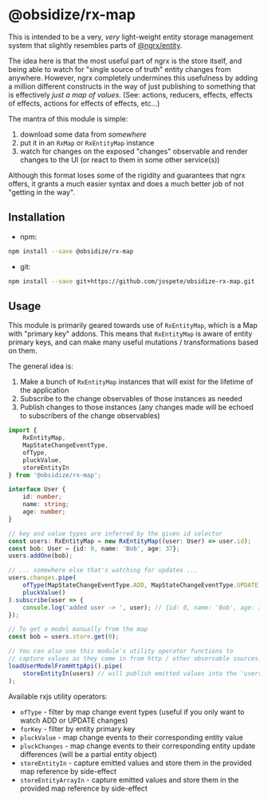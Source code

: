 # @obsidize/rx-map

This is intended to be a very, _very_ light-weight entity storage management system that slightly resembles parts of [@ngrx/entity](https://ngrx.io/api/entity).

The idea here is that the most useful part of ngrx is the store itself, and being able to watch for "single source of truth" entity changes from anywhere.
However, ngrx completely undermines this usefulness by adding a million different constructs in the way of just publishing to something that is effectively _just a map of values_. (See: actions, reducers, effects, effects of effects, actions for effects of effects, etc...)

The mantra of this module is simple:

1. download some data from _somewhere_
2. put it in an ```RxMap``` or ```RxEntityMap``` instance
3. watch for changes on the exposed "changes" observable and render changes to the UI (or react to them in some other service(s))

Although this format loses some of the rigidity and guarantees that ngrx offers, it grants a much easier syntax and does a much better job of not "getting in the way".

## Installation

- npm:

```bash
npm install --save @obsidize/rx-map
```

- git:

```bash
npm install --save git+https://github.com/jospete/obsidize-rx-map.git
```

## Usage

This module is primarily geared towards use of ```RxEntityMap```, which is a Map with "primary key" addons.
This means that ```RxEntityMap``` is aware of entity primary keys, and can make many useful mutations / transformations based on them.

The general idea is:

1. Make a bunch of ```RxEntityMap``` instances that will exist for the lifetime of the application
2. Subscribe to the change observables of those instances as needed
3. Publish changes to those instances (any changes made will be echoed to subscribers of the change observables)

```typescript
import {
	RxEntityMap, 
	MapStateChangeEventType, 
	ofType, 
	pluckValue, 
	storeEntityIn
} from '@obsidize/rx-map';

interface User {
	id: number;
	name: string;
	age: number;
}

// key and value types are inferred by the given id selector
const users: RxEntityMap = new RxEntityMap((user: User) => user.id);
const bob: User = {id: 0, name: 'Bob', age: 37};
users.addOne(bob);

// ... somewhere else that's watching for updates ...
users.changes.pipe(
	ofType(MapStateChangeEventType.ADD, MapStateChangeEventType.UPDATE),
	pluckValue()
).subscribe(user => {
	console.log('added user -> ', user); // {id: 0, name: 'Bob', age: 37}
});

// To get a model manually from the map
const bob = users.store.get(0);

// You can also use this module's utility operator functions to 
// capture values as they come in from http / other observable sources.
loadUserModelFromHttpApi().pipe(
	storeEntityIn(users) // will publish emitted values into the 'users' map by side-effect
);
```

Available rxjs utility operators:

- ```ofType``` - filter by map change event types (useful if you only want to watch ADD or UPDATE changes)
- ```forKey``` - filter by entity primary key
- ```pluckValue``` - map change events to their corresponding entity value
- ```pluckChanges``` - map change events to their corresponding entity update differences (will be a partial entity object)
- ```storeEntityIn``` - capture emitted values and store them in the provided map reference by side-effect
- ```storeEntityArrayIn``` - capture emitted values and store them in the provided map reference by side-effect